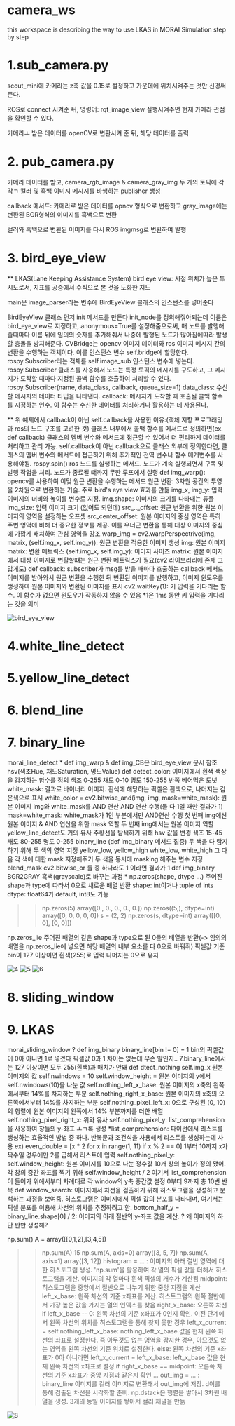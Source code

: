# camera_ws
this workspace is describing the way to use LKAS in MORAI Simulation step by step

# 1.sub_camera.py
scout_mini에 카메라는 z축 값을 0.15로 설정하고 가운데에 위치시켜주는 것만 신경써준다.

ROS로 connect 시켜준 뒤, 
명령어: rqt_image_view
실행시켜주면 현재 카메라 관점을 확인할 수 있다.

카메라ㅗ 받은 데이터를 openCV로 변환시켜 준 뒤, 해당 데이터를 출력

# 2. pub_camera.py
카메라 데이터를 받고, camera_rgb_image & camera_gray_img 두 개의 토픽에 각각ㄱ 컬러 및 흑백 이미지 메시지를 바행하는 publisher 생성

callback 메서드:
카메라로 받은 데이터를 opncv 형식으로 변환하고
gray_image에는 변환된 BGR형식의 이미지를 흑백으로 변환

컬러와 흑백으로 변환된 이미지를 다시 ROS imgmsg로 변환하여 발행

# 3. bird_eye_view
** LKAS(Lane Keeping Assistance System)
bird eye view:
시점 위치가 높은 투시도로서, 지표를 공중에서 수직으로 본 것을 도화한 지도

main문
image_parser라는 변수에 BirdEyeView 클래스의 인스턴스를 넣어준다

BirdEyeView 클래스
먼저 init 메서드를 만든다
init_node를 정의해줘야되는데
이름은 bird_eye_view로 지정하고, anonymous=True를 설정해줌으로써, 매 노드를 발행해줄때마다 이름 뒤에 임의의 숫자를 추가해줘서 나중에 발행된 노드가 많아짐에따라 발생할 충돌을 방지해준다.
CVBridge는 opencv 이미지 데이터와 ros 이미지 메시지 간의 변환을 수행하는 객체이다. 이를 인스턴스 변수 self.bridge에 할당한다.
rospy.Subscriber라는 객체를 self.image_sub 인스턴스 변수에 넣는다.
rospy.Subscriber 클래스를 사용해서 노드는 특정 토픽의 메시지를 구도하고, 그 메시지가 도착할 때마다 지정된 콜백 함수를 호출하여 처리할 수 있다.
rospy.Subscriber(name, data_class, callback, queue_size=1)
data_class: 수신할 메시지의 데이터 타입을 나타낸다.
callback: 메시지가 도착할 때 호출될 콜백 함수를 지정하는 인수. 이 함수는 수신한 데이터를 처리하거나 활용하는 데 사용된다.

**
위 예제에서 callback이 아닌 self.callback을 사용한 이유:(객체 지향 프로그래밍과 ros의 노드 구조를 고려한 것)
클래스 내부에서 콜백 함수를 메서드로 정의하면(ex. def callback) 클래스의 멤버 변수와 메서드에 접근할 수 있어서 더 편리하게 데이터를 처리하고 관리 가능.
self.callback이 아닌 callback으로 클래스 외부에 정의한다면, 클래스의 멤버 변수와 메서드에 접근하기 위해 추가적인 전역 변수나 함수 매개변수를 사용해야됨.
rospy.spin()
ros 노드를 실행하는 메서드. 노드가 계속 실행되면서 구독 및 발행 작업을 처리. 노드가 종료될 떄까지 무한 루프에서 실행
def img_warp(): opencv를 사용하여 이밎 원근 변환을 수행하는 메서드
 원근 변환: 3차원 공간의 투영을 2차원으로 변환하는 기술. 주로 bird's eye view 효과를 만듦
img_x, img_y: 입력이미지의 너비와 높이를 변수로 지정.
img.shape: 이미지의 크기를 나타내는 튜플
img_size: 입력 이미지 크기 (없어도 되던데)
src_.._offset: 원근 변환을 위한 원본 이미지의 영역을 설정하는 오프셋
src_center_offset: 원본 이미지의 중심 영역은 특히 주변 영역에 비해 더 중요한 정보를 제공. 이를 우너근 변환을 통해 대상 이미지의 중심에 가깝게 배치하여 관심 영역을 강조
warp_img = cv2.warpPerspectrive(img, matrix, (self.img_x, self.img_y)):
원근 변환을 적용한 이미지 생성
img: 원본 이미지
matrix: 변환 메트릭스
(self.img_x, self.img_y): 이미지 사이즈
matrix: 원본 이미지에서 대상 이미지로 변활할떄는 원근 변환 메트릭스가 필요(cv2 라이브러리에 존재 고맙게도)
def callback:
subscriber가 msg를 받을 때마다 호출하는 callback 메서드
이미지를 받아와서 원근 변환을 수행한 뒤 변환된 이미지를 발행하고, 이미지 윈도우를 생성하여 원본 이미지와 변환된 이미지를 표시
cv2.waitKey(1): 키 입력을 기다리는 함수. 이 함수가 없으면 윈도우가 작동하지 않을 수 있음
*1은 1ms 동안 키 입력을 기다리는 것을 의미

![bird_eye_view](/gif/bird_eye_view.gif)

# 4.white_line_detect
# 5.yellow_line_detect
# 6. blend_line
# 7. binary_line
morai_line_detect
*
def img_warp & def img_CB은 bird_eye_view 문서 참조
hsv(색조Hue, 채도Saturation, 명도Value)
def detect_color:
이미지에서 흰색 색상을 감지하는 함수를 정의
색조
0-255
채도
0-10
명도
150-255
반쪽 베어먹은 도넛
white_mask: 결과로 바이너리 이미지. 흰색에 해당하는 픽셀은 흰색으로, 나머지는 검은색으로 표시
white_color = cv2.bitwise_and(img, img, mask=white_mask):
원본 이미지 img와 white_mask를 AND 연산
AND 연산 수행(둘 다 1일 때만 결과가 1)
mask=white_mask: white_mask가 1인 부분에서만 AND연산 수행
첫 번째 img에선 원본 이미지 & AND 연산을 위한 mask 역할
두 번째 img에서는 원본 이미지 역할
yellow_line_detect도 거의 유사
주황선을 탐색하기 위해 hsv 값을 변경
색조
15-45
채도
80-255
명도
0-255
binary_line (def img_binary 메서드 집중)
두 색을 다 탐지 하기 위해 두 색의 영역 지정
yellow_low, yellow_high
white_low, white_high
그 다음 각 색에 대한 mask 지정해주기
두 색을 동시에 masking 해주는 변수 지정
blend_mask
cv2.bitwise_or 둘 중 하나라도 1 이라면 결과가 1
def img_binary
BGR2GRAY 흑백(grayscale)로 바꾸는 과정
*
np.zeros(shape, dtype ...)
주어진 shape과 type에 따라서 0으로 새로운 배열 반환
shape: int이거나 tuple of ints
dtype: float64가 default, int8도 가능
>> np.zeros(5)
array([0., 0., 0., 0., 0.])
>> np.zeros((5,), dtype=int)
array([0, 0, 0, 0, 0])
>> s = (2, 2)
>> np.zeros(s, dtype=int)
array([[0, 0],
	[0, 0]])
	
np.zeros_lie
주어진 배열의 같은 shape과 type으로 된 0들의 배열을 반환(-> 임의의 배열을 np.zeros_lie에 넣으면 해당 배열의 내부 요소를 다 0으로 바꿔줘)
픽셀값 기준 bin이 127 이상이면 흰색(255)로 입력
나머지는 0으로 유지

![4](/gif/white_line_detect.gif)
![5](/gif/yellow_line_detect.gif)
![6](/gif/blend_line.gif)

# 8. sliding_window
# 9. LKAS
morai_sliding_window
?
def img_binary
binary_line[bin != 0] = 1
bin의 픽셀값이 0아 아니면 1로 넣겠다
픽셀값 0과 1 차이는 없는데 무슨 말인지..
7.binary_line에서는 127 이상이면 모두 255(흰색)과 매치가 안돼
def dtect_nothing
self.img_x 원본 이미지의 값
self.nwindows = 10
self.window_height = 원본 이미지의 y에서 self.nwindows(10)을 나눈 값
self.nothing_left_x_base: 원본 이미지의 x축의 왼쪽에서부터 14%를 차지하는 부분
self.nothing_right_x_base: 원본 이미지의 x축의 오른쪽에서부터 14%를 차지하는 부분
self.nothing_pixel_left_x: 0으로 구성된 (0, 10)의 행렬에 원본 이미지의 왼쪽에서 14% 부분까지를 더한 배열
self.nothing_pixel_right_x: 위와 유사
self.nothing_pixel_y:
list_comprehension을 사용하여 창들의 y-좌표 ㅗㄱ록 생성
*list_comprehension:
파이썬에서 리스트를 생성하는 효율적인 방법 중 하나. 반복문과 조건식을 사용해서 리스트를 생성하는데 사용
ex)
even_double = [x * 2 for x in range(1, 11) if x % 2 == 0]
1부터 10까지 x가 짝수일 경우에만 2를 곱해서 리스트에 입력
self.nothing_pixel_y:
self.window_height: 원본 이미지를 10으로 나눈 정수값
10개 창의 높이가 정의 됐어.
각 창의 중간 좌표를 찍기 위해
self.window_height / 2
여기서 list_comprehension이 들어가
위에서부터 차례대로 각 window의 y축 중간값 설정
0부터 9까지 총 10번 반복
def window_search:
이미지에서 차선을 검출하기 위해 히스토그램을 생성하고 분석하는 과정을 보여줌. 히스토그램은 이미지에서 픽셀 값의 분포를 나타내며, 여기서는 픽셀 분포를 이용해 차선의 위치를 추정하려고 함.
bottom_half_y = binary_line.shape[0] / 2: 이미지의 아래 절반의 y-좌표 값을 계산.
?
왜 이미지의 하단 반만 생성해?

np.sum()
A = array([[0,1,2],[3,4,5])
>> np.sum(A)
15
>> np.sum(A, axis=0)
array([3, 5, 7])
>> np.sum(A, axis=1)
array([3, 12])
histogram = ... :
이미지의 아래 절반 영역에 대한 히스토그램 생성. 'np.sum'을 활용하여 각 열의 픽셀 값을 더해서 히스토그램을 계산. 이미지의 각 열마다 흰색 픽셀의 개수가 계산됨
midpoint:
히스토그램을 중앙에서 절반으로 나누기 위한 중앙 지점을 계산
left_x_base:
왼쪽 차선의 기준 x좌표를 계산. 히스토그램의 왼쪽 절반에서 가장 높은 값을 가지는 열의 인덱스를 찾음
right_x_base:
오른쪽 차선
if left_x_base -- 0:
왼쪽 차선의 기준 x좌표가 0인지 확인. 이전 단계에서 왼쪽 차선의 위치를 히스토그램을 통해 찾지 못한 경우
left_x_current = self.nothing_left_x_base:
nothing_left_x_base 값을 현재 왼쪽 차선의 좌표로 설정한다. 즉 아무것도 없는 영역을 감지한 경우, 아므것도 없는 영역을 왼쪽 차선의 기준 위치로 설정한다.
else: 왼쪽 차선의 기준 x좌표가 0아 아니라면
left_x_current = left_x_base:
left_x_base 값을 현재 왼쪽 차선의 x좌표로 설정
if right_x_base == midpoint:
오른쪽 차선의 기준 x좌표가 중앙 지점과 같은지 확인
...
out_img = ... :
binary_line 이미지를 컬러 이미지로 변환해서 out_img에 저장. d이를 통해 검출된 차선을 시각화할 준비. np.dstack은 행렬을 쌓아서 3차원 배열을 생성. 3개의 동일 이미지를 쌓아서 컬러 채널을 만듦

![8](/gif/LKAS.gif)